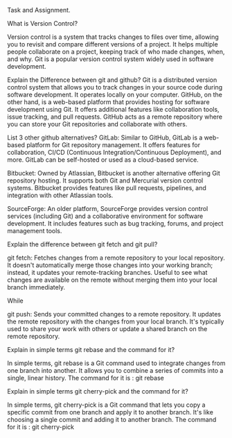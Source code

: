 Task and Assignment.

What is Version Control? 

Version control is a system that tracks changes to files over time, allowing you to revisit and compare different versions of a project. It helps multiple people collaborate on a project, keeping track of who made changes, when, and why. Git is a popular version control system widely used in software development.

Explain the Difference between git and github?
Git is a distributed version control system that allows you to track changes in your source code during software development. It operates locally on your computer.
GitHub, on the other hand, is a web-based platform that provides hosting for software development using Git. It offers additional features like collaboration tools, issue tracking, and pull requests. GitHub acts as a remote repository where you can store your Git repositories and collaborate with others.

List 3 other github alternatives?
GitLab: Similar to GitHub, GitLab is a web-based platform for Git repository management. It offers features for collaboration, CI/CD (Continuous Integration/Continuous Deployment), and more. GitLab can be self-hosted or used as a cloud-based service.

Bitbucket: Owned by Atlassian, Bitbucket is another alternative offering Git repository hosting. It supports both Git and Mercurial version control systems. Bitbucket provides features like pull requests, pipelines, and integration with other Atlassian tools.

SourceForge: An older platform, SourceForge provides version control services (including Git) and a collaborative environment for software development. It includes features such as bug tracking, forums, and project management tools.

Explain the difference between git fetch and git pull?

 git fetch:
Fetches changes from a remote repository to your local repository.
It doesn't automatically merge those changes into your working branch; instead, it updates your remote-tracking branches.
Useful to see what changes are available on the remote without merging them into your local branch immediately.

 While
 
 git push:
Sends your committed changes to a remote repository.
It updates the remote repository with the changes from your local branch.
It's typically used to share your work with others or update a shared branch on the remote repository.

Explain in simple terms git rebase and the command for it?

In simple terms, git rebase is a Git command used to integrate changes from one branch into another. It allows you to combine a series of commits into a single, linear history. 
The command for it is : git rebase <target-branch>

Explain in simple terms git cherry-pick and the command for it?

In simple terms, git cherry-pick is a Git command that lets you copy a specific commit from one branch and apply it to another branch. It's like choosing a single commit and adding it to another branch.
The command for it is : git cherry-pick <commit-hash>
